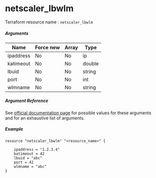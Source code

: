 # netscaler_lbwlm

Terraform resource name : ```netscaler_lbwlm```

##### Arguments

| Name | Force new | Array | Type |
|----|----|----|----|
|ipaddress|No|No|ip|
|katimeout|No|No|double|
|lbuid|No|No|string|
|port|No|No|int|
|wlmname|No|No|string|

##### Argument Reference

See [official documentation page](https://developer-docs.citrix.com/projects/netscaler-nitro-api/en/11.0/configuration/load-balancing/lbwlm/lbwlm/) for possible values for these arguments and for an exhaustive list of arguments.

##### Example

```
resource "netscaler_lbwlm" "<resource_name>" {

    ipaddress = "1.2.3.4"
    katimeout = 42
    lbuid = "abc"
    port = 42
    wlmname = "abc"
}
```

